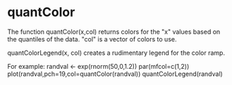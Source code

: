 # quantColor

The function quantColor(x,col) returns colors for the "x" values based on the quantiles of the data. "col" is a vector of colors to use.

quantColorLegend(x, col) creates a rudimentary legend for the color ramp.

For example:
randval <- exp(rnorm(50,0,1.2))
par(mfcol=c(1,2))
plot(randval,pch=19,col=quantColor(randval))
quantColorLegend(randval)
